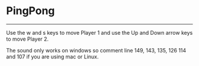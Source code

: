# PingPong
---------------

Use the w and s keys to move Player 1 and use the Up and Down arrow keys to move Player 2.



The sound only works on windows so comment line 149, 143, 135, 126 114 and 107 if you are using mac or Linux.
